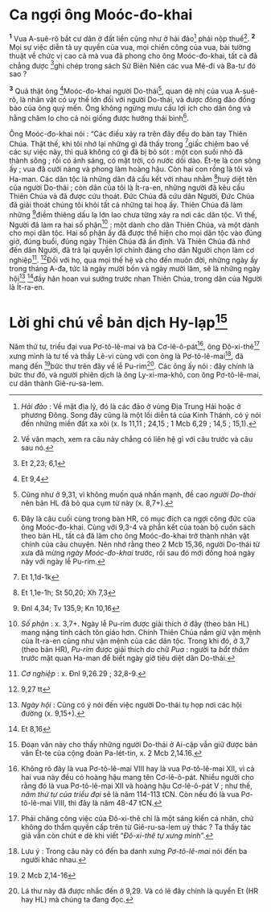 # Ca ngợi ông Moóc-đo-khai
<sup><b>1</b></sup> Vua A-suê-rô bắt cư dân ở đất liền cũng như ở hải đảo[^1] phải nộp thuế[^2]. <sup><b>2</b></sup> Mọi sự việc diễn tả uy quyền của vua, mọi chiến công của vua, bài tường thuật về chức vị cao cả mà vua đã phong cho ông Moóc-đo-khai, tất cả đã chẳng được [^1*]ghi chép trong sách Sử Biên Niên các vua Mê-đi và Ba-tư đó sao ?

<sup><b>3</b></sup> Quả thật ông [^2*]Moóc-đo-khai người Do-thái[^3], quan đệ nhị của vua A-suê-rô, là nhân vật có uy thế lớn đối với người Do-thái, và được đông đảo đồng bào của ông quý mến. Ông không ngừng mưu cầu lợi ích cho dân ông và hằng chăm lo cho cả nòi giống được hưởng thái bình[^4].

Ông Moóc-đo-khai nói : “Các điều xảy ra trên đây đều do bàn tay Thiên Chúa. Thật thế, khi tôi nhớ lại những gì đã thấy trong [^3*]giấc chiêm bao về các sự việc này, thì quả không có gì đã bị bỏ sót : một con suối nhỏ đã thành sông ; rồi có ánh sáng, có mặt trời, có nước dồi dào. Ét-te là con sông ấy ; vua đã cưới nàng và phong làm hoàng hậu. Còn hai con rồng là tôi và Ha-man. Các dân tộc là những dân đã cấu kết với nhau nhằm [^4*]huỷ diệt tên của người Do-thái ; còn dân của tôi là Ít-ra-en, những người đã kêu cầu Thiên Chúa và đã được cứu thoát. Đức Chúa đã cứu dân Người, Đức Chúa đã giải thoát chúng tôi khỏi tất cả những tai hoạ ấy. Thiên Chúa đã làm những [^5*]điềm thiêng dấu lạ lớn lao chưa từng xảy ra nơi các dân tộc. Vì thế, Người đã làm ra hai số phận[^5] : một dành cho dân Thiên Chúa, và một dành cho mọi dân tộc. Hai số phận ấy đã được thể hiện cho mọi dân tộc vào đúng giờ, đúng buổi, đúng ngày Thiên Chúa đã ấn định. Và Thiên Chúa đã nhớ đến dân Người, đã trả lại quyền lợi chính đáng cho dân Người chọn làm cơ nghiệp[^6]. [^6*]Đối với họ, qua mọi thế hệ và cho đến muôn đời, những ngày ấy trong tháng A-đa, tức là ngày mười bốn và ngày mười lăm, sẽ là những ngày hội[^7] [^7*]đầy hân hoan vui sướng trước nhan Thiên Chúa, trong dân của Người là Ít-ra-en.

# Lời ghi chú về bản dịch Hy-lạp[^8]
Năm thứ tư, triều đại vua Pơ-tô-lê-mai và bà Cơ-lê-ô-pát[^9], ông Đô-xi-thê[^10] xưng mình là tư tế và thầy Lê-vi cùng với con ông là Pơ-tô-lê-mai[^11], đã mang đến [^8*]bức thư trên đây về lễ Pu-rim[^12]. Các ông ấy nói : đây chính là bức thư đó, và người phiên dịch là ông Ly-xi-ma-khô, con ông Pơ-tô-lê-mai, cư dân thành Giê-ru-sa-lem.

[^1]: <i>Hải đảo</i> : Về mặt địa lý, đó là các đảo ở vùng Địa Trung Hải hoặc ở phương Đông. Song đây cũng là một lối diễn tả của Kinh Thánh, có ý nói đến những miền đất xa xôi (x. Is 11,11 ; 24,15 ; 1 Mcb 6,29 ; 14,5 ; 15,1).
[^2]: Về văn mạch, xem ra câu này chẳng có liên hệ gì với câu trước và câu sau nó.
[^3]: Cũng như ở 9,31, vì không muốn quá nhấn mạnh, đề cao <i>người Do-thái</i> nên bản HL đã bỏ qua cụm từ này (x. 8,7+).
[^4]: Đây là câu cuối cùng trong bàn HR, có mục đích ca ngợi công đức của ông Moóc-đo-khai. Cùng với 9,3-4 và phần kết của toàn bộ cuốn sách theo bản HL, tất cả đã làm cho ông Moóc-đo-khai trở thành nhân vật chính của câu chuyện. Nên nhớ rằng theo 2 Mcb 15,36, người Do-thái từ xưa đã mừng <i>ngày Moóc-đo-khai</i> trước, rồi sau đó mới đồng hoá ngày này với ngày lễ Pu-rim.
[^5]: <i>Số phận</i> : x. 3,7+. Ngày lễ Pu-rim được giải thích ở đây (theo bản HL) mang nặng tính cách tôn giáo hơn. Chính Thiên Chúa nắm giữ vận mệnh của Ít-ra-en cũng như vận mệnh của các dân tộc. Trong khi đó, ở 3,7 (theo bản HR), <i>Pu-rim</i> được giải thích do chữ <i>Pua</i> : người ta <i>bắt thăm</i> trước mặt quan Ha-man để biết ngày giờ tiêu diệt dân Do-thái.
[^6]: <i>Cơ nghiệp</i> : x. Đnl 9,26.29 ; 32,8-9.
[^7]: <i>Ngày hội</i> : Cũng có ý nói đến việc người Do-thái tụ họp nơi các hội đường (x. 9,15+).
[^8]: Đoạn văn này cho thấy những người Do-thái ở Ai-cập vẫn giữ được bản văn Ét-te của cộng đoàn Pa-lét-tin, x. 2 Mcb 2,14.16.
[^9]: Không rõ đây là vua Pơ-tô-lê-mai VIII hay là vua Pơ-tô-lê-mai XII, vì cả hai vua này đều có hoàng hậu mang tên Cơ-lê-ô-pát. Nhiều người cho rằng đó là vua Pơ-tô-lê-mai XII và hoàng hậu Cơ-lê-ô-pát V ; như thế, <i>năm thứ tư của triều đại</i> sẽ là năm 114-113 tCN. Còn nếu đó là vua Pơ-tô-lê-mai VIII, thì đây là năm 48-47 tCN.
[^10]: Phải chăng công việc của Đô-xi-thê chỉ là một sáng kiến cá nhân, chứ không do thẩm quyền cấp trên từ Giê-ru-sa-lem uỷ thác ? Ta thấy tác giả vẫn còn chút e dè khi viết “<i>Đô-xi-thê tự xưng mình</i>”.
[^11]: Lưu ý : Trong câu này có đến ba danh xưng <i>Pơ-tô-lê-mai</i> nói đến ba người khác nhau.
[^12]: Lá thư này đã được nhắc đến ở 9,29. Và có lẽ đây chính là quyển Et (HR hay HL) mà chúng ta đang đọc.
[^1*]: Et 2,23; 6,1
[^2*]: Et 9,4
[^3*]: Et 1,1d-1k
[^4*]: Et 1,1e-1h; St 50,20; Xh 7,3
[^5*]: Đnl 4,34; Tv 135,9; Kn 10,16
[^6*]: 9,27 tt
[^7*]: Et 8,16
[^8*]: 2 Mcb 2,14-16

